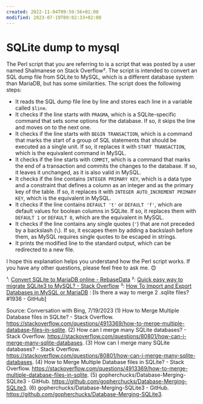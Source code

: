 ```yaml
---
created: 2022-11-04T09:59:56+01:00
modified: 2023-07-19T09:02:33+02:00
---
```


# SQLite dump to mysql

The Perl script that you are referring to is a script that was posted by a user named Shalmanese on Stack Overflow². The script is intended to convert an SQL dump file from SQLite to MySQL, which is a different database system than MariaDB, but has some similarities. The script does the following steps:

- It reads the SQL dump file line by line and stores each line in a variable called `$line`.
- It checks if the line starts with `PRAGMA`, which is a SQLite-specific command that sets some options for the database. If so, it skips the line and moves on to the next one.
- It checks if the line starts with `BEGIN TRANSACTION`, which is a command that marks the start of a group of SQL statements that should be executed as a single unit. If so, it replaces it with `START TRANSACTION`, which is the equivalent command in MySQL.
- It checks if the line starts with `COMMIT`, which is a command that marks the end of a transaction and commits the changes to the database. If so, it leaves it unchanged, as it is also valid in MySQL.
- It checks if the line contains `INTEGER PRIMARY KEY`, which is a data type and a constraint that defines a column as an integer and as the primary key of the table. If so, it replaces it with `INTEGER AUTO_INCREMENT PRIMARY KEY`, which is the equivalent in MySQL.
- It checks if the line contains `DEFAULT 't'` or `DEFAULT 'f'`, which are default values for boolean columns in SQLite. If so, it replaces them with `DEFAULT 1` or `DEFAULT 0`, which are the equivalent in MySQL.
- It checks if the line contains any single quotes (`'`) that are not preceded by a backslash (`\`). If so, it escapes them by adding a backslash before them, as MySQL requires single quotes to be escaped in strings.
- It prints the modified line to the standard output, which can be redirected to a new file.

I hope this explanation helps you understand how the Perl script works. If you have any other questions, please feel free to ask me. 😊

¹: [Convert SQLite to MariaDB online - RebaseData](^1^)
²: [Quick easy way to migrate SQLite3 to MySQL? - Stack Overflow](^2^)
³: [How To Import and Export Databases in MySQL or MariaDB](^3^)
: [Is there a way to merge 2 .sqlite files? #1936 - GitHub]

Source: Conversation with Bing, 7/19/2023
(1) How to Merge Multiple Database files in SQLite? - Stack Overflow. https://stackoverflow.com/questions/4913369/how-to-merge-multiple-database-files-in-sqlite.
(2) How can I merge many SQLite databases? - Stack Overflow. https://stackoverflow.com/questions/80801/how-can-i-merge-many-sqlite-databases.
(3) How can I merge many SQLite databases? - Stack Overflow. https://stackoverflow.com/questions/80801/how-can-i-merge-many-sqlite-databases.
(4) How to Merge Multiple Database files in SQLite? - Stack Overflow. https://stackoverflow.com/questions/4913369/how-to-merge-multiple-database-files-in-sqlite.
(5) gopherchucks/Database-Merging-SQLite3 - GitHub. https://github.com/gopherchucks/Database-Merging-SQLite3.
(6) gopherchucks/Database-Merging-SQLite3 - GitHub. https://github.com/gopherchucks/Database-Merging-SQLite3.
